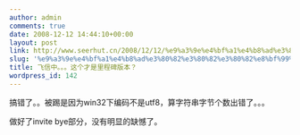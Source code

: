 ```yaml
---
author: admin
comments: true
date: 2008-12-12 14:44:10+00:00
layout: post
link: http://www.seerhut.cn/2008/12/12/%e9%a3%9e%e4%bf%a1%e4%b8%ad%e3%80%82%e3%80%82%e3%80%82%e8%bf%99%e4%b8%aa%e6%89%8d%e6%98%af%e9%87%8c%e7%a8%8b%e7%a2%91%e7%89%88%e6%9c%ac%ef%bc%9f/
slug: '%e9%a3%9e%e4%bf%a1%e4%b8%ad%e3%80%82%e3%80%82%e3%80%82%e8%bf%99%e4%b8%aa%e6%89%8d%e6%98%af%e9%87%8c%e7%a8%8b%e7%a2%91%e7%89%88%e6%9c%ac%ef%bc%9f'
title: 飞信中。。。这个才是里程碑版本？
wordpress_id: 142
---
```


搞错了。。被踢是因为win32下编码不是utf8，算字符串字节个数出错了。。。

做好了invite bye部分，没有明显的缺憾了。
